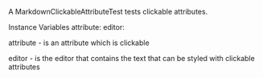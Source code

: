 A MarkdownClickableAttributeTest tests clickable attributes.

Instance Variables
	attribute:		<MarkdownClickableAttribute>
	editor:		<MarkdownEditor>

attribute
	- is an attribute which is clickable

editor
	- is the editor that contains the text that can be styled with clickable attributes
